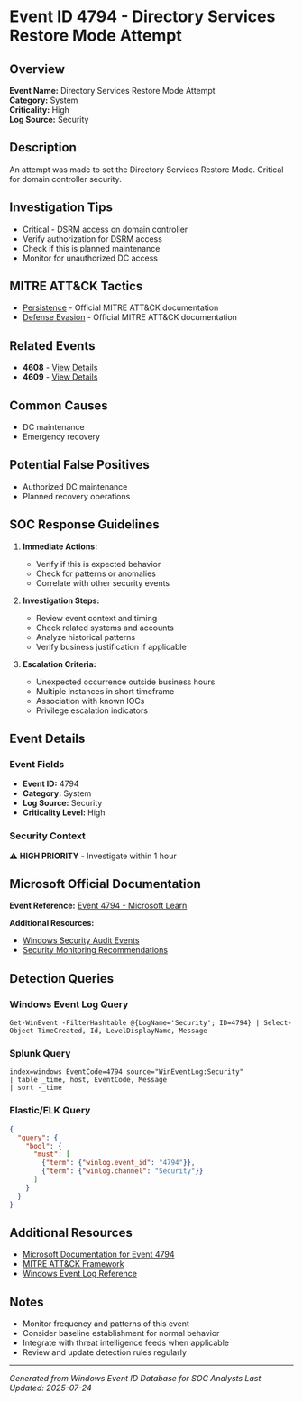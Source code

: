 # Event ID 4794 - Directory Services Restore Mode Attempt

## Overview
**Event Name:** Directory Services Restore Mode Attempt  
**Category:** System  
**Criticality:** High  
**Log Source:** Security  

## Description
An attempt was made to set the Directory Services Restore Mode. Critical for domain controller security.

## Investigation Tips
- Critical - DSRM access on domain controller
- Verify authorization for DSRM access
- Check if this is planned maintenance
- Monitor for unauthorized DC access

## MITRE ATT&CK Tactics
- [Persistence](https://attack.mitre.org/tactics/TA0003/) - Official MITRE ATT&CK documentation
- [Defense Evasion](https://attack.mitre.org/tactics/TA0005/) - Official MITRE ATT&CK documentation

## Related Events
- **4608** - [View Details](4608.md)
- **4609** - [View Details](4609.md)

## Common Causes
- DC maintenance
- Emergency recovery

## Potential False Positives
- Authorized DC maintenance
- Planned recovery operations

## SOC Response Guidelines
1. **Immediate Actions:**
   - Verify if this is expected behavior
   - Check for patterns or anomalies
   - Correlate with other security events

2. **Investigation Steps:**
   - Review event context and timing
   - Check related systems and accounts
   - Analyze historical patterns
   - Verify business justification if applicable

3. **Escalation Criteria:**
   - Unexpected occurrence outside business hours
   - Multiple instances in short timeframe
   - Association with known IOCs
   - Privilege escalation indicators

## Event Details

### Event Fields
- **Event ID:** 4794
- **Category:** System
- **Log Source:** Security
- **Criticality Level:** High

### Security Context
⚠️ **HIGH PRIORITY** - Investigate within 1 hour

## Microsoft Official Documentation
**Event Reference:** [Event 4794 - Microsoft Learn](https://learn.microsoft.com/en-us/previous-versions/windows/it-pro/windows-10/security/threat-protection/auditing/event-4794)

**Additional Resources:**
- [Windows Security Audit Events](https://learn.microsoft.com/en-us/windows/security/threat-protection/auditing/audit-events)
- [Security Monitoring Recommendations](https://learn.microsoft.com/en-us/windows-server/identity/ad-ds/plan/appendix-l--events-to-monitor)

## Detection Queries

### Windows Event Log Query
```
Get-WinEvent -FilterHashtable @{LogName='Security'; ID=4794} | Select-Object TimeCreated, Id, LevelDisplayName, Message
```

### Splunk Query
```spl
index=windows EventCode=4794 source="WinEventLog:Security"
| table _time, host, EventCode, Message
| sort -_time
```

### Elastic/ELK Query
```json
{
  "query": {
    "bool": {
      "must": [
        {"term": {"winlog.event_id": "4794"}},
        {"term": {"winlog.channel": "Security"}}
      ]
    }
  }
}
```

## Additional Resources
- [Microsoft Documentation for Event 4794](https://docs.microsoft.com/en-us/windows/security/threat-protection/auditing/event-4794)
- [MITRE ATT&CK Framework](https://attack.mitre.org/)
- [Windows Event Log Reference](https://docs.microsoft.com/en-us/windows/win32/eventlog/event-logging)

## Notes
- Monitor frequency and patterns of this event
- Consider baseline establishment for normal behavior
- Integrate with threat intelligence feeds when applicable
- Review and update detection rules regularly

---
*Generated from Windows Event ID Database for SOC Analysts*
*Last Updated: 2025-07-24*